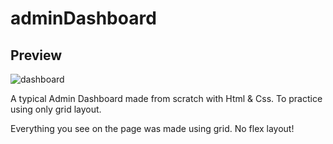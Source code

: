# adminDashboard

## Preview
![dashboard](https://github.com/Gioant/adminDashboard/assets/66393141/2a3e299a-f6d9-472f-8229-2ba815c8a6ac)

A typical Admin Dashboard made from scratch with Html & Css. To practice using only grid layout.

Everything you see on the page was made using grid. No flex layout!


